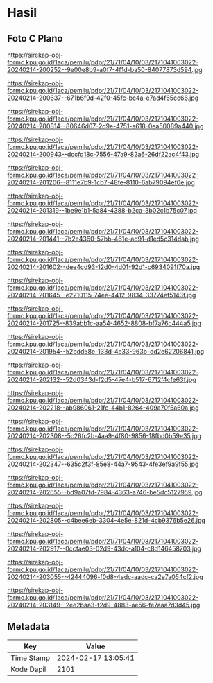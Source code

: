 # Hasil

## Foto C Plano

https://sirekap-obj-formc.kpu.go.id/1aca/pemilu/pdpr/21/71/04/10/03/2171041003022-20240214-200252--9e00e8b9-a0f7-4f1d-ba50-84077873d594.jpg

https://sirekap-obj-formc.kpu.go.id/1aca/pemilu/pdpr/21/71/04/10/03/2171041003022-20240214-200637--671b6f9d-42f0-45fc-bc4a-e7ad4f65ce66.jpg

https://sirekap-obj-formc.kpu.go.id/1aca/pemilu/pdpr/21/71/04/10/03/2171041003022-20240214-200814--80646d07-2d9e-4751-a618-0ea50089a440.jpg

https://sirekap-obj-formc.kpu.go.id/1aca/pemilu/pdpr/21/71/04/10/03/2171041003022-20240214-200943--dccfd18c-7556-47a9-82a6-26df22ac4f43.jpg

https://sirekap-obj-formc.kpu.go.id/1aca/pemilu/pdpr/21/71/04/10/03/2171041003022-20240214-201206--8111e7b9-1cb7-48fe-8110-6ab79094ef0e.jpg

https://sirekap-obj-formc.kpu.go.id/1aca/pemilu/pdpr/21/71/04/10/03/2171041003022-20240214-201319--1be9e1b1-5a84-4388-b2ca-3b02c1b75c07.jpg

https://sirekap-obj-formc.kpu.go.id/1aca/pemilu/pdpr/21/71/04/10/03/2171041003022-20240214-201441--7b2e4360-57bb-461e-ad91-d1ed5c314dab.jpg

https://sirekap-obj-formc.kpu.go.id/1aca/pemilu/pdpr/21/71/04/10/03/2171041003022-20240214-201602--dee4cd93-12d0-4d01-92d1-c6934091f70a.jpg

https://sirekap-obj-formc.kpu.go.id/1aca/pemilu/pdpr/21/71/04/10/03/2171041003022-20240214-201645--e2210115-74ee-4412-9834-33774ef5143f.jpg

https://sirekap-obj-formc.kpu.go.id/1aca/pemilu/pdpr/21/71/04/10/03/2171041003022-20240214-201725--839abb1c-aa54-4652-8808-bf7a76c444a5.jpg

https://sirekap-obj-formc.kpu.go.id/1aca/pemilu/pdpr/21/71/04/10/03/2171041003022-20240214-201954--52bdd58e-133d-4e33-963b-dd2e62206841.jpg

https://sirekap-obj-formc.kpu.go.id/1aca/pemilu/pdpr/21/71/04/10/03/2171041003022-20240214-202132--52d0343d-f2d5-47e4-b517-6712f4cfe63f.jpg

https://sirekap-obj-formc.kpu.go.id/1aca/pemilu/pdpr/21/71/04/10/03/2171041003022-20240214-202218--ab986061-21fc-44b1-8264-409a70f5a60a.jpg

https://sirekap-obj-formc.kpu.go.id/1aca/pemilu/pdpr/21/71/04/10/03/2171041003022-20240214-202308--5c26fc2b-4aa9-4f80-9856-18fbd0b59e35.jpg

https://sirekap-obj-formc.kpu.go.id/1aca/pemilu/pdpr/21/71/04/10/03/2171041003022-20240214-202347--635c2f3f-85e8-44a7-9543-4fe3ef9a9f55.jpg

https://sirekap-obj-formc.kpu.go.id/1aca/pemilu/pdpr/21/71/04/10/03/2171041003022-20240214-202655--bd9a07fd-7984-4363-a746-be5dc5127959.jpg

https://sirekap-obj-formc.kpu.go.id/1aca/pemilu/pdpr/21/71/04/10/03/2171041003022-20240214-202805--c4bee6eb-3304-4e5e-821d-4cb9376b5e26.jpg

https://sirekap-obj-formc.kpu.go.id/1aca/pemilu/pdpr/21/71/04/10/03/2171041003022-20240214-202917--0ccfae03-02d9-43dc-a104-c8d146458703.jpg

https://sirekap-obj-formc.kpu.go.id/1aca/pemilu/pdpr/21/71/04/10/03/2171041003022-20240214-203055--42444096-f0d8-4edc-aadc-ca2e7a054cf2.jpg

https://sirekap-obj-formc.kpu.go.id/1aca/pemilu/pdpr/21/71/04/10/03/2171041003022-20240214-203149--2ee2baa3-f2d9-4883-ae56-fe7aaa7d3d45.jpg


## Metadata

| Key        | Value               |
| ---------- | ------------------- |
| Time Stamp | 2024-02-17 13:05:41 |
| Kode Dapil | 2101                |



